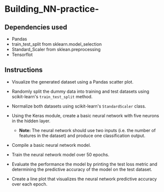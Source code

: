 # Building_NN-practice-

## Dependencies used
* Pandas
* train_test_split from sklearn.model_selection
* Standard_Scaler from sklean.preprocessing
* Tensorflot

## Instructions

* Visualize the generated dataset using a Pandas scatter plot.

* Randomly split the dummy data into training and test datasets using scikit-learn's `train_test_split` method.

* Normalize both datasets using scikit-learn's `StandardScaler` class.

* Using the Keras module, create a basic neural network with five neurons in the hidden layer.

  * **Note:** The neural network should use two inputs (i.e. the number of features in the dataset) and produce one classification output.

* Compile a basic neural network model.

* Train the neural network model over 50 epochs.

* Evaluate the performance the model by printing the test loss metric and determining the predictive accuracy of the model on the test dataset.

* Create a line plot that visualizes the neural network predictive accuracy over each epoch.
